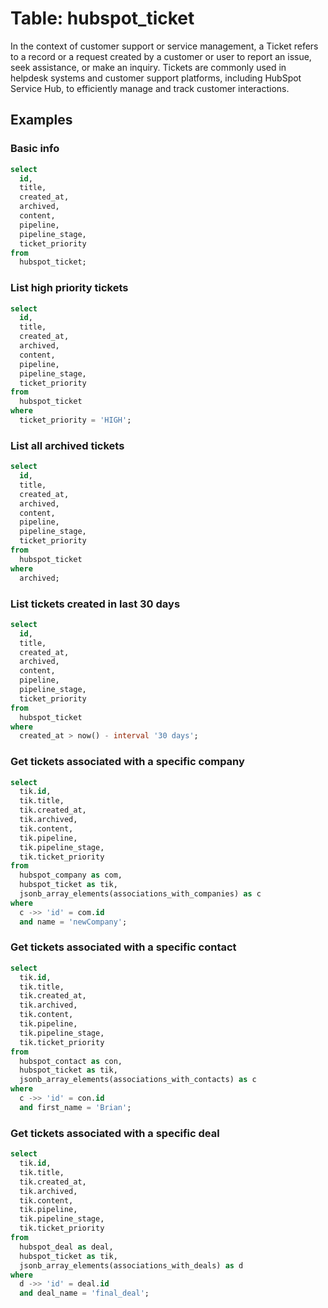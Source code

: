 # Table: hubspot_ticket

In the context of customer support or service management, a Ticket refers to a record or a request created by a customer or user to report an issue, seek assistance, or make an inquiry. Tickets are commonly used in helpdesk systems and customer support platforms, including HubSpot Service Hub, to efficiently manage and track customer interactions.

## Examples

### Basic info

```sql
select
  id,
  title,
  created_at,
  archived,
  content,
  pipeline,
  pipeline_stage,
  ticket_priority
from
  hubspot_ticket;
```

### List high priority tickets

```sql
select
  id,
  title,
  created_at,
  archived,
  content,
  pipeline,
  pipeline_stage,
  ticket_priority
from
  hubspot_ticket
where
  ticket_priority = 'HIGH';
```

### List all archived tickets

```sql
select
  id,
  title,
  created_at,
  archived,
  content,
  pipeline,
  pipeline_stage,
  ticket_priority
from
  hubspot_ticket
where
  archived;
```

### List tickets created in last 30 days

```sql
select
  id,
  title,
  created_at,
  archived,
  content,
  pipeline,
  pipeline_stage,
  ticket_priority
from
  hubspot_ticket
where
  created_at > now() - interval '30 days';
```

### Get tickets associated with a specific company

```sql
select
  tik.id,
  tik.title,
  tik.created_at,
  tik.archived,
  tik.content,
  tik.pipeline,
  tik.pipeline_stage,
  tik.ticket_priority
from
  hubspot_company as com,
  hubspot_ticket as tik,
  jsonb_array_elements(associations_with_companies) as c
where
  c ->> 'id' = com.id
  and name = 'newCompany';
```

### Get tickets associated with a specific contact

```sql
select
  tik.id,
  tik.title,
  tik.created_at,
  tik.archived,
  tik.content,
  tik.pipeline,
  tik.pipeline_stage,
  tik.ticket_priority
from
  hubspot_contact as con,
  hubspot_ticket as tik,
  jsonb_array_elements(associations_with_contacts) as c
where
  c ->> 'id' = con.id
  and first_name = 'Brian';
```

### Get tickets associated with a specific deal

```sql
select
  tik.id,
  tik.title,
  tik.created_at,
  tik.archived,
  tik.content,
  tik.pipeline,
  tik.pipeline_stage,
  tik.ticket_priority
from
  hubspot_deal as deal,
  hubspot_ticket as tik,
  jsonb_array_elements(associations_with_deals) as d
where
  d ->> 'id' = deal.id
  and deal_name = 'final_deal';
```
